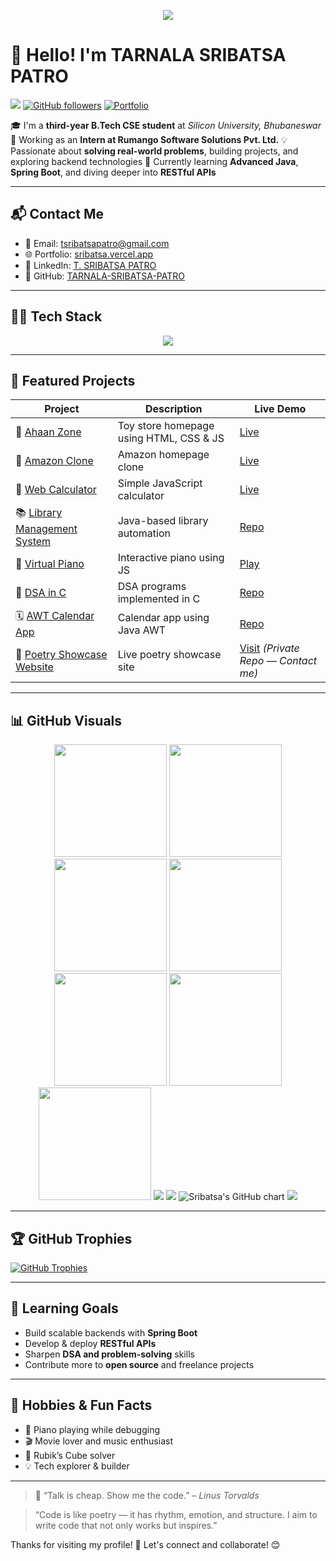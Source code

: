 <p align="center">
  <img src="https://readme-typing-svg.demolab.com/?lines=Hi!+I'm+Tarnala+Sribatsa+Patro;3rd+Year+CSE+Student;Spring+Boot+Backend+Developer;Always+Learning+Something+New!&center=true&width=500&height=50">
</p>

# 👋 Hello! I'm **TARNALA SRIBATSA PATRO**

[![](https://komarev.com/ghpvc/?username=TARNALA-SRIBATSA-PATRO\&label=Profile%20Views\&color=0e75b6\&style=flat)](https://github.com/TARNALA-SRIBATSA-PATRO)
[![GitHub followers](https://img.shields.io/github/followers/TARNALA-SRIBATSA-PATRO?label=Follow\&style=social)](https://github.com/TARNALA-SRIBATSA-PATRO)
[![Portfolio](https://img.shields.io/badge/Portfolio-sribatsa.vercel.app-0e75b6?style=flat\&logo=vercel\&logoColor=white)](https://sribatsa.vercel.app)

🎓 I'm a **third-year B.Tech CSE student** at *Silicon University, Bhubaneswar*
💼 Working as an **Intern at Rumango Software Solutions Pvt. Ltd.**
💡 Passionate about **solving real-world problems**, building projects, and exploring backend technologies
🌱 Currently learning **Advanced Java**, **Spring Boot**, and diving deeper into **RESTful APIs**

---

## 📬 Contact Me

* 📧 Email: [tsribatsapatro@gmail.com](mailto:tsribatsapatro@gmail.com)
* 🌐 Portfolio: [sribatsa.vercel.app](https://sribatsa.vercel.app)
* 🔗 LinkedIn: [T. SRIBATSA PATRO](https://www.linkedin.com/in/t-sribatsa-patro)
* 🐙 GitHub: [TARNALA-SRIBATSA-PATRO](https://github.com/TARNALA-SRIBATSA-PATRO)

---

## 🧑‍💻 Tech Stack

<p align="center">
  <img src="https://skillicons.dev/icons?i=c,java,spring,html,css,js,git,github,vscode,postman,eclipse,intellij" />
</p>

---

## 🌟 Featured Projects

| Project                                                                                             | Description                             | Live Demo                                                                   |
| --------------------------------------------------------------------------------------------------- | --------------------------------------- | --------------------------------------------------------------------------- |
| 🎠 [Ahaan Zone](https://tarnala-sribatsa-patro.github.io/Ahaan_Zone/)                               | Toy store homepage using HTML, CSS & JS | [Live](https://tarnala-sribatsa-patro.github.io/Ahaan_Zone/)                |
| 🛒 [Amazon Clone](https://tarnala-sribatsa-patro.github.io/Amazon_Clone/)                           | Amazon homepage clone                   | [Live](https://tarnala-sribatsa-patro.github.io/Amazon_Clone/)              |
| 🧮 [Web Calculator](https://tarnala-sribatsa-patro.github.io/web-calculator/)                       | Simple JavaScript calculator            | [Live](https://tarnala-sribatsa-patro.github.io/web-calculator/)            |
| 📚 [Library Management System](https://github.com/TARNALA-SRIBATSA-PATRO/Library-Management-System) | Java-based library automation           | [Repo](https://github.com/TARNALA-SRIBATSA-PATRO/Library-Management-System) |
| 🎹 [Virtual Piano](https://tarnala-sribatsa-patro.github.io/piano/)                                 | Interactive piano using JS              | [Play](https://tarnala-sribatsa-patro.github.io/piano/)                     |
| 🧠 [DSA in C](https://github.com/TARNALA-SRIBATSA-PATRO/dsa-in-c)                                   | DSA programs implemented in C           | [Repo](https://github.com/TARNALA-SRIBATSA-PATRO/dsa-in-c)                  |
| 🗓️ [AWT Calendar App](https://github.com/TARNALA-SRIBATSA-PATRO/AWT-Calendar-App)                  | Calendar app using Java AWT             | [Repo](https://github.com/TARNALA-SRIBATSA-PATRO/AWT-Calendar-App)          |
| 📖 [Poetry Showcase Website](https://sabita.vercel.app/)                                            | Live poetry showcase site               | [Visit](https://sabita.vercel.app/) *(Private Repo — Contact me)*           |

---

## 📊 GitHub Visuals

<p align="center">
  <img src="https://github-readme-stats.vercel.app/api?username=TARNALA-SRIBATSA-PATRO&show_icons=true&theme=github_dark&hide_border=true&count_private=true" height="180em"/>
  <img src="https://github-readme-stats.vercel.app/api/top-langs/?username=TARNALA-SRIBATSA-PATRO&layout=compact&theme=github_dark&hide_border=true" height="180em"/>
  <img src="https://github-readme-streak-stats.herokuapp.com?user=TARNALA-SRIBATSA-PATRO&theme=dark&hide_border=true" height="180em"/>
  <img src="https://github-profile-summary-cards.vercel.app/api/cards/profile-details?username=TARNALA-SRIBATSA-PATRO&theme=github_dark" height="180em"/>
  <img src="https://github-profile-summary-cards.vercel.app/api/cards/repos-per-language?username=TARNALA-SRIBATSA-PATRO&theme=github_dark" height="180em"/>
  <img src="https://github-profile-summary-cards.vercel.app/api/cards/most-commit-language?username=TARNALA-SRIBATSA-PATRO&theme=github_dark" height="180em"/>
  <img src="https://github-profile-summary-cards.vercel.app/api/cards/productive-time?username=TARNALA-SRIBATSA-PATRO&theme=github_dark&utcOffset=5" height="180em"/>
  <img src="https://github-readme-activity-graph.vercel.app/graph?username=TARNALA-SRIBATSA-PATRO&bg_color=0d1117&color=ffffff&line=5BCDEC&point=FFFFFF&area=true&hide_border=true" />
  <img src="https://raw.githubusercontent.com/TARNALA-SRIBATSA-PATRO/TARNALA-SRIBATSA-PATRO/output/github-contribution-grid-snake.svg" />
  <img src="https://ghchart.rshah.org/5BCDEC/TARNALA-SRIBATSA-PATRO" alt="Sribatsa's GitHub chart" />
  <img src="https://visitor-badge.laobi.icu/badge?page_id=TARNALA-SRIBATSA-PATRO.TARNALA-SRIBATSA-PATRO" />
</p>

---

## 🏆 GitHub Trophies

[![GitHub Trophies](https://github-profile-trophy.vercel.app/?username=TARNALA-SRIBATSA-PATRO\&theme=darkhub\&no-frame=true\&column=7\&margin-w=10)](https://github.com/ryo-ma/github-profile-trophy)

---

## 🎯 Learning Goals

* Build scalable backends with **Spring Boot**
* Develop & deploy **RESTful APIs**
* Sharpen **DSA and problem-solving** skills
* Contribute more to **open source** and freelance projects

---

## 🎵 Hobbies & Fun Facts

* 🎹 Piano playing while debugging
* 🎬 Movie lover and music enthusiast
* 🧊 Rubik’s Cube solver
* 💡 Tech explorer & builder

---

> 💬 “Talk is cheap. Show me the code.” – *Linus Torvalds*

> “Code is like poetry — it has rhythm, emotion, and structure. I aim to write code that not only works but inspires.”

Thanks for visiting my profile! 🚀 Let's connect and collaborate! 😊
